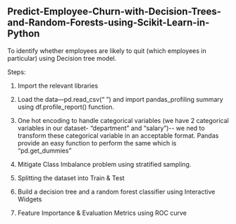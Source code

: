 ## Predict-Employee-Churn-with-Decision-Trees-and-Random-Forests-using-Scikit-Learn-in-Python

To identify whether employees are likely to quit (which employees in particular) using Decision tree model.

Steps:

1. Import the relevant libraries

2. Load the data—pd.read_csv(“ ”) and import pandas_profiling summary using df.profile_report() function.

3. One hot encoding to handle categorical variables (we have 2 categorical variables in our dataset- “department” and “salary”)-- we ned to transform these categorical variable in an acceptable format. Pandas provide an easy function to perform the same which is “pd.get_dummies” 

4. Mitigate Class Imbalance problem using stratified sampling.

5. Splitting the dataset into Train & Test

6. Build a decision tree and a random forest classifier using Interactive Widgets

7. Feature Importance & Evaluation Metrics using ROC curve

